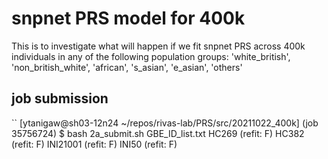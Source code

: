 # snpnet PRS model for 400k

This is to investigate what will happen if we fit snpnet PRS across 400k individuals in any of the following population groups: 'white_british', 'non_british_white', 'african', 's_asian', 'e_asian', 'others'

## job submission

``
[ytanigaw@sh03-12n24 ~/repos/rivas-lab/PRS/src/20211022_400k] (job 35756724) $ bash 2a_submit.sh GBE_ID_list.txt
HC269 (refit: F)
HC382 (refit: F)
INI21001 (refit: F)
INI50 (refit: F)
```
